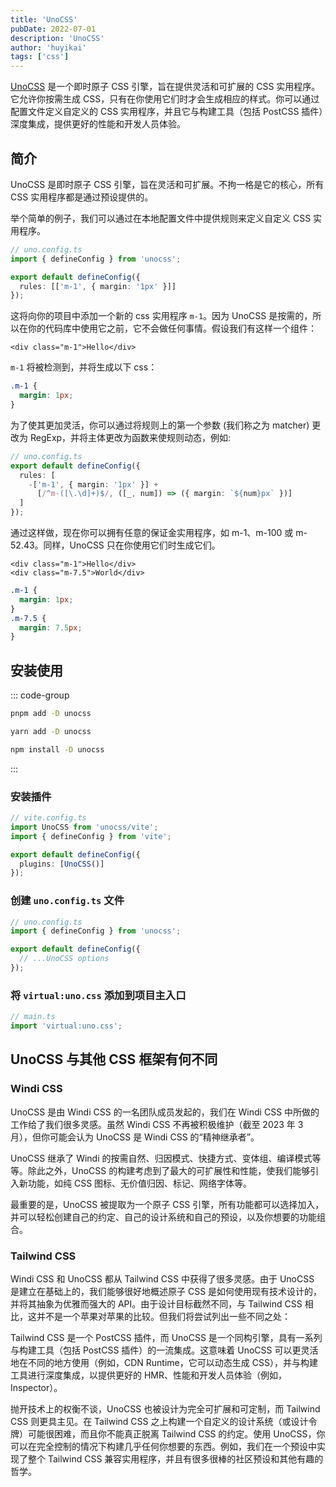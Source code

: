 ```yaml
---
title: 'UnoCSS'
pubDate: 2022-07-01
description: 'UnoCSS'
author: 'huyikai'
tags: ['css']
---
```


[UnoCSS](https://unocss.dev) 是一个即时原子 CSS 引擎，旨在提供灵活和可扩展的 CSS 实用程序。它允许你按需生成 CSS，只有在你使用它们时才会生成相应的样式。你可以通过配置文件定义自定义的 CSS 实用程序，并且它与构建工具（包括 PostCSS 插件）深度集成，提供更好的性能和开发人员体验。

## 简介

UnoCSS 是即时原子 CSS 引擎，旨在灵活和可扩展。不拘一格是它的核心，所有 CSS 实用程序都是通过预设提供的。

举个简单的例子，我们可以通过在本地配置文件中提供规则来定义自定义 CSS 实用程序。

```typescript
// uno.config.ts
import { defineConfig } from 'unocss';

export default defineConfig({
  rules: [['m-1', { margin: '1px' }]]
});
```

这将向你的项目中添加一个新的 css 实用程序 `m-1`。因为 UnoCSS 是按需的，所以在你的代码库中使用它之前，它不会做任何事情。假设我们有这样一个组件：

```vue
<div class="m-1">Hello</div>
```

`m-1` 将被检测到，并将生成以下 css：

```css
.m-1 {
  margin: 1px;
}
```

为了使其更加灵活，你可以通过将规则上的第一个参数 (我们称之为 matcher) 更改为 RegExp，并将主体更改为函数来使规则动态，例如:

```typescript
// uno.config.ts
export default defineConfig({
  rules: [
    -['m-1', { margin: '1px' }] +
      [/^m-([\.\d]+)$/, ([_, num]) => ({ margin: `${num}px` })]
  ]
});
```

通过这样做，现在你可以拥有任意的保证金实用程序，如 m-1、m-100 或 m-52.43。同样，UnoCSS 只在你使用它们时生成它们。

```vue
<div class="m-1">Hello</div>
<div class="m-7.5">World</div>
```

```css
.m-1 {
  margin: 1px;
}
.m-7.5 {
  margin: 7.5px;
}
```

## 安装使用

::: code-group

```bash [pnpm]
pnpm add -D unocss
```

```bash [yarn]
yarn add -D unocss
```

```bash [npm]
npm install -D unocss
```

:::

### 安装插件

```typescript
// vite.config.ts
import UnoCSS from 'unocss/vite';
import { defineConfig } from 'vite';

export default defineConfig({
  plugins: [UnoCSS()]
});
```

### 创建 `uno.config.ts` 文件

```typescript
// uno.config.ts
import { defineConfig } from 'unocss';

export default defineConfig({
  // ...UnoCSS options
});
```

### 将 `virtual:uno.css` 添加到项目主入口

```typescript
// main.ts
import 'virtual:uno.css';
```

## UnoCSS 与其他 CSS 框架有何不同

### Windi CSS [](https://unocss.dev/guide/why#windi-css)

UnoCSS 是由 Windi CSS 的一名团队成员发起的，我们在 Windi CSS 中所做的工作给了我们很多灵感。虽然 Windi CSS 不再被积极维护（截至 2023 年 3 月），但你可能会认为 UnoCSS 是 Windi CSS 的“精神继承者”。

UnoCSS 继承了 Windi 的按需自然、归因模式、快捷方式、变体组、编译模式等等。除此之外，UnoCSS 的构建考虑到了最大的可扩展性和性能，使我们能够引入新功能，如纯 CSS 图标、无价值归因、标记、网络字体等。

最重要的是，UnoCSS 被提取为一个原子 CSS 引擎，所有功能都可以选择加入，并可以轻松创建自己的约定、自己的设计系统和自己的预设，以及你想要的功能组合。

### Tailwind CSS [](https://unocss.dev/guide/why#tailwind-css)

Windi CSS 和 UnoCSS 都从 Tailwind CSS 中获得了很多灵感。由于 UnoCSS 是建立在基础上的，我们能够很好地概述原子 CSS 是如何使用现有技术设计的，并将其抽象为优雅而强大的 API。由于设计目标截然不同，与 Tailwind CSS 相比，这并不是一个苹果对苹果的比较。但我们将尝试列出一些不同之处：

Tailwind CSS 是一个 PostCSS 插件，而 UnoCSS 是一个同构引擎，具有一系列与构建工具（包括 PostCSS 插件）的一流集成。这意味着 UnoCSS 可以更灵活地在不同的地方使用（例如，CDN Runtime，它可以动态生成 CSS），并与构建工具进行深度集成，以提供更好的 HMR、性能和开发人员体验（例如，Inspector）。

抛开技术上的权衡不谈，UnoCSS 也被设计为完全可扩展和可定制，而 Tailwind CSS 则更具主见。在 Tailwind CSS 之上构建一个自定义的设计系统（或设计令牌）可能很困难，而且你不能真正脱离 Tailwind CSS 的约定。使用 UnoCSS，你可以在完全控制的情况下构建几乎任何你想要的东西。例如，我们在一个预设中实现了整个 Tailwind CSS 兼容实用程序，并且有很多很棒的社区预设和其他有趣的哲学。
